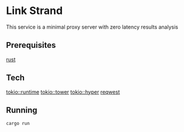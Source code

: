 # Link Strand
This service is a minimal proxy server with zero latency results analysis

## Prerequisites
[rust](https://www.rust-lang.org/tools/install)

## Tech
[tokio::runtime](https://tokio.rs/)
[tokio::tower](https://docs.rs/tokio-tower/latest/tokio_tower/)
[tokio::hyper](https://hyper.rs/)
[reqwest](https://docs.rs/reqwest/latest/reqwest/)



## Running

```
cargo run
```

